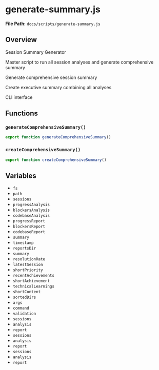 # generate-summary.js

**File Path:** `docs/scripts/generate-summary.js`

## Overview

Session Summary Generator

Master script to run all session analyses and generate comprehensive summary

Generate comprehensive session summary

Create executive summary combining all analyses

CLI interface

## Functions

### `generateComprehensiveSummary()`

```typescript
export function generateComprehensiveSummary()
```

### `createComprehensiveSummary()`

```typescript
export function createComprehensiveSummary()
```

## Variables

- `fs`
- `path`
- `sessions`
- `progressAnalysis`
- `blockersAnalysis`
- `codebaseAnalysis`
- `progressReport`
- `blockersReport`
- `codebaseReport`
- `summary`
- `timestamp`
- `reportsDir`
- `summary`
- `resolutionRate`
- `latestSession`
- `shortPriority`
- `recentAchievements`
- `shortAchievement`
- `technicalLearnings`
- `shortContent`
- `sortedDirs`
- `args`
- `command`
- `validation`
- `sessions`
- `analysis`
- `report`
- `sessions`
- `analysis`
- `report`
- `sessions`
- `analysis`
- `report`

